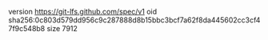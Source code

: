 version https://git-lfs.github.com/spec/v1
oid sha256:0c803d579dd956c9c287888d8b15bbc3bcf7a62f8da445602cc3cf47f9c548b8
size 7912
